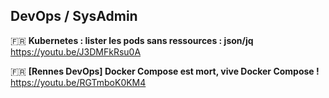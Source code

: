 ## DevOps / SysAdmin

🇫🇷 **Kubernetes : lister les pods sans ressources : json/jq**  
https://youtu.be/J3DMFkRsu0A

🇫🇷 **[Rennes DevOps] Docker Compose est mort, vive Docker Compose !**  
https://youtu.be/RGTmboK0KM4
